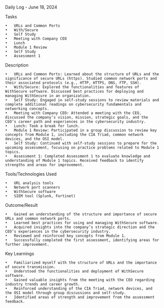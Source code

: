 Daily Log - June 18, 2024

Tasks

	•	URLs and Common Ports
	•	With/Secure
	•	Self Study
	•	Meeting with Company CEO
	•	Lunch
	•	Module 1 Review
	•	Self Study
	•	Assessment 1

Description

	•	URLs and Common Ports: Learned about the structure of URLs and the significance of secure URLs (https). Studied common network ports and their associated protocols (e.g., HTTP, HTTPS, DNS, FTP, SSH).
	•	With/Secure: Explored the functionalities and features of WithSecure software. Discussed best practices for deploying and managing WithSecure in an organization.
	•	Self Study: Engaged in self-study sessions to review materials and complete additional readings on cybersecurity fundamentals and networking concepts.
	•	Meeting with Company CEO: Attended a meeting with the CEO, discussed the company’s vision, mission, strategic goals, and the CEO’s career path and experiences in the cybersecurity industry.
	•	Lunch: Took a break for lunch.
	•	Module 1 Review: Participated in a group discussion to review key concepts from Module 1, including the CIA Triad, common network devices, and the OSI model.
	•	Self Study: Continued with self-study sessions to prepare for the upcoming assessment, focusing on practice problems related to Module 1 topics.
	•	Assessment 1: Completed Assessment 1 to evaluate knowledge and understanding of Module 1 topics. Received feedback to identify strengths and areas for improvement.

Tools/Technologies Used

	•	URL analysis tools
	•	Network port scanners
	•	WithSecure software
	•	SIEM tool (Splunk, Fortinet)

Outcome/Result

	•	Gained an understanding of the structure and importance of secure URLs and common network ports.
	•	Learned best practices for using and managing WithSecure software.
	•	Acquired insights into the company’s strategic direction and the CEO’s experiences in the cybersecurity industry.
	•	Reviewed and reinforced key concepts from Module 1.
	•	Successfully completed the first assessment, identifying areas for further improvement.

Key Learnings

	•	Familiarized myself with the structure of URLs and the importance of secure transmission.
	•	Understood the functionalities and deployment of WithSecure software.
	•	Gained valuable insights from the meeting with the CEO regarding industry trends and career growth.
	•	Reinforced understanding of the CIA Triad, network devices, and the OSI model through group discussions and self-study.
	•	Identified areas of strength and improvement from the assessment feedback.